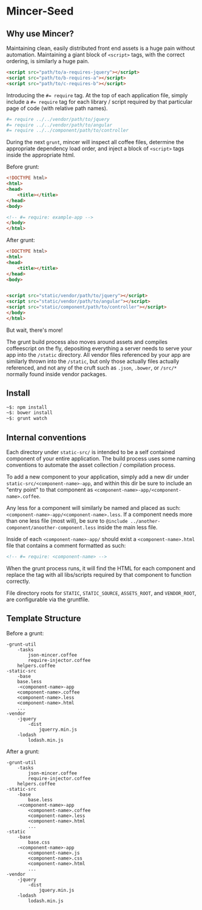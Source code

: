 Mincer-Seed
===========

## Why use Mincer?

Maintaining clean, easily distributed front end assets is a huge pain without automation.
Maintaining a giant block of `<script>` tags, with the correct ordering, is similarly a huge pain.
```html
<script src="path/to/a-requires-jquery"></script>
<script src="path/to/b-requires-a"></script>
<script src="path/to/c-requires-b"></script>
```

Introducing the `#= require` tag. At the top of each application file, simply include a `#= require`
tag for each library / script required by that particular page of code (with relative path names).

```coffeescript
#= require ../../vendor/path/to/jquery
#= require ../../vendor/path/to/angular
#= require ../../component/path/to/controller
```

During the next `grunt`, mincer will inspect all coffee files, determine the appropriate dependency load
order, and inject a block of `<script>` tags inside the appropriate html.

Before grunt:
```html
<!DOCTYPE html>
<html>
<head>
    <title></title>
</head>
<body>

<!-- #= require: example-app -->
</body>
</html>
```

After grunt:
```html
<!DOCTYPE html>
<html>
<head>
    <title></title>
</head>
<body>


<script src="static/vendor/path/to/jquery"></script>
<script src="static/vendor/path/to/angular"></script>
<script src="static/component/path/to/controller"></script>
</body>
</html>
```

But wait, there's more!

The grunt build process also moves around assets and compiles coffeescript on the fly, depositing
everything a server needs to serve your app into the `/static` directory. All vendor files referenced
by your app are similarly thrown into the `/static`, but only those actually files actually referenced,
and not any of the cruft such as `.json`, `.bower`, or `/src/*` normally found inside vendor packages.

## Install

```bash
~$: npm install
~$: bower install
~$: grunt watch
```

## Internal conventions

Each directory under `static-src/` is intended to be a self contained component of your entire application.
The build process uses some naming conventions to automate the asset collection / compilation process.

To add a new component to your application, simply add a new dir under `static-src/<component-name>-app`,
and within this dir be sure to include an "entry point" to that component as `<component-name>-app/<component-name>.coffee`.

Any less for a component will similarly be named and placed as such: `<component-name>-app/<component-name>.less`.
If a component needs more than one less file (most will), be sure to `@include ../another-component/anoother-component.less`
inside the main less file.

Inside of each `<component-name>-app/` should exist a `<component-name>.html` file that contains a comment formatted as such:
```html
<!-- #= require: <component-name> -->
```

When the grunt process runs, it will find the HTML for each component and replace the tag with all libs/scripts
required by that component to function correctly.

File directory roots for `STATIC`, `STATIC_SOURCE`, `ASSETS_ROOT`, and `VENDOR_ROOT`, are configurable via the gruntfile.


## Template Structure

Before a grunt:
```
-grunt-util
    -tasks
        json-mincer.coffee
        require-injector.coffee
    helpers.coffee
-static-src
    -base
    base.less
    -<component-name>-app
    <component-name>.coffee
    <component-name>.less
    <component-name>.html
    ...
-vendor
    -jquery
        -dist
            jquerry.min.js
    -lodash
        lodash.min.js
```

After a grunt:
```
-grunt-util
    -tasks
        json-mincer.coffee
        require-injector.coffee
    helpers.coffee
-static-src
    -base
        base.less
    -<component-name>-app
        <component-name>.coffee
        <component-name>.less
        <component-name>.html
        ...
-static
    -base
        base.css
    -<component-name>-app
        <component-name>.js
        <component-name>.css
        <component-name>.html
        ...
-vendor
    -jquery
        -dist
            jquery.min.js
    -lodash
        lodash.min.js
```
